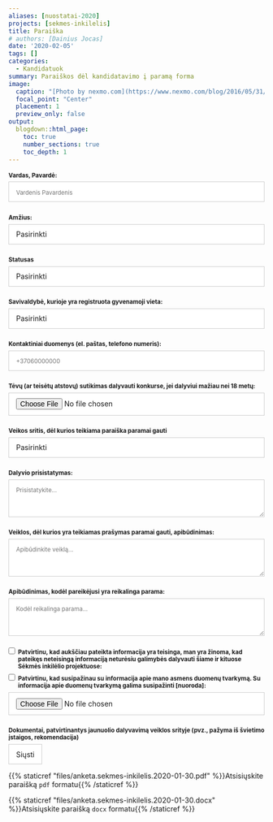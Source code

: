 ```yaml
---
aliases: [nuostatai-2020]
projects: [sekmes-inkilelis]
title: Paraiška
# authors: [Dainius Jocas]
date: '2020-02-05'
tags: []
categories:
  - Kandidatuok
summary: Paraiškos dėl kandidatavimo į paramą forma
image:
  caption: "[Photo by nexmo.com](https://www.nexmo.com/blog/2016/05/31/building-sms-google-sheets-application-aws-lambda-dr)"
  focal_point: "Center"
  placement: 1
  preview_only: false
output:
  blogdown::html_page:
    toc: true
    number_sections: true
    toc_depth: 1
---
```


<form id="fs-frm" name="survey-form" accept-charset="utf-8" method="post" netlify>
  <fieldset id="fs-frm-inputs">
    <label for="full-name">Vardas, Pavardė:</label>
    <input type="text" name="name" id="full-name" placeholder="Vardenis Pavardenis" required="true">
    <label for="amzius">Amžius:</label>
    <select name="amzius" id="amzius" required="true">
      <option value="Choose" selected="" disabled="">Pasirinkti</option>
      <option value="iki-14">Iki 14</option>
      <option value="nuo-14-iki-29">Nuo 14 iki 29</option>
    </select>
    <label for="statusas">Statusas</label>
    <select name="statusas" id="statusas" required="true">
      <option value="Choose" selected="" disabled="">Pasirinkti</option>
      <option value="moksleivis">Moksleivis</option>
      <option value="studentas">Studentas</option>
      <option value="kita">Kita</option>
    </select>
    <label for="savivaldybe">Savivaldybė, kurioje yra registruota gyvenamoji vieta:</label>
    <select name="savivaldybe" id="savivaldybe" required="true">
      <option value="Choose" selected="" disabled="">Pasirinkti</option>
      <option value="akmenės_rajono_savivaldybė">Akmenės rajono savivaldybė</option>
      <option value="alytaus_miesto_savivaldybė">Alytaus miesto savivaldybė</option>
      <option value="alytaus_rajono_savivaldybė">Alytaus rajono savivaldybė</option>
      <option value="anykščių_rajono_savivaldybė">Anykščių rajono savivaldybė</option>
      <option value="birštono_savivaldybė">Birštono savivaldybė</option>
      <option value="biržų_rajono_savivaldybė">Biržų rajono savivaldybė</option>
      <option value="druskininkų_savivaldybė">Druskininkų savivaldybė</option>
      <option value="elektrėnų_savivaldybė">Elektrėnų savivaldybė</option>
      <option value="ignalinos_rajono_savivaldybė">Ignalinos rajono savivaldybė</option>
      <option value="jonavos_rajono_savivaldybė">Jonavos rajono savivaldybė</option>
      <option value="joniškio_rajono_savivaldybė">Joniškio rajono savivaldybė</option>
      <option value="jurbarko_rajono_savivaldybė">Jurbarko rajono savivaldybė</option>
      <option value="kaišiadorių_rajono_savivaldybė">Kaišiadorių rajono savivaldybė</option>
      <option value="kalvarijos_savivaldybė">Kalvarijos savivaldybė</option>
      <option value="kauno_miesto_savivaldybė">Kauno miesto savivaldybė</option>
      <option value="kauno_rajono_savivaldybė">Kauno rajono savivaldybė</option>
      <option value="kazlų_rūdos_savivaldybė">Kazlų Rūdos savivaldybė</option>
      <option value="kėdainių_rajono_savivaldybė">Kėdainių rajono savivaldybė</option>
      <option value="kelmės_rajono_savivaldybė">Kelmės rajono savivaldybė</option>
      <option value="klaipėdos_miesto_savivaldybė">Klaipėdos miesto savivaldybė</option>
      <option value="klaipėdos_rajono_savivaldybė">Klaipėdos rajono savivaldybė</option>
      <option value="kretingos_rajono_savivaldybė">Kretingos rajono savivaldybė</option>
      <option value="kupiškio_rajono_savivaldybė">Kupiškio rajono savivaldybė</option>
      <option value="lazdijų_rajono_savivaldybė">Lazdijų rajono savivaldybė</option>
      <option value="marijampolės_savivaldybė">Marijampolės savivaldybė</option>
      <option value="mažeikių_rajono_savivaldybė">Mažeikių rajono savivaldybė</option>
      <option value="molėtų_rajono_savivaldybė">Molėtų rajono savivaldybė</option>
      <option value="neringos_savivaldybė">Neringos savivaldybė</option>
      <option value="pagėgių_savivaldybė">Pagėgių savivaldybė</option>
      <option value="pakruojo_rajono_savivaldybė">Pakruojo rajono savivaldybė</option>
      <option value="palangos_miesto_savivaldybė">Palangos miesto savivaldybė</option>
      <option value="panevėžio_miesto_savivaldybė">Panevėžio miesto savivaldybė</option>
      <option value="panevėžio_rajono_savivaldybė">Panevėžio rajono savivaldybė</option>
      <option value="pasvalio_rajono_savivaldybė">Pasvalio rajono savivaldybė</option>
      <option value="plungės_rajono_savivaldybė">Plungės rajono savivaldybė</option>
      <option value="prienų_rajono_savivaldybė">Prienų rajono savivaldybė</option>
      <option value="radviliškio_rajono_savivaldybė">Radviliškio rajono savivaldybė</option>
      <option value="raseinių_rajono_savivaldybė">Raseinių rajono savivaldybė</option>
      <option value="rietavo_savivaldybė">Rietavo savivaldybė</option>
      <option value="rokiškio_rajono_savivaldybė">Rokiškio rajono savivaldybė</option>
      <option value="skuodo_rajono_savivaldybė">Skuodo rajono savivaldybė</option>
      <option value="šakių_rajono_savivaldybė">Šakių rajono savivaldybė</option>
      <option value="šalčininkų_rajono_savivaldybė">Šalčininkų rajono savivaldybė</option>
      <option value="šiaulių_miesto_savivaldybė">Šiaulių miesto savivaldybė</option>
      <option value="šiaulių_rajono_savivaldybė">Šiaulių rajono savivaldybė</option>
      <option value="šilalės_rajono_savivaldybė">Šilalės rajono savivaldybė</option>
      <option value="šilutės_rajono_savivaldybė">Šilutės rajono savivaldybė</option>
      <option value="širvintų_rajono_savivaldybė">Širvintų rajono savivaldybė</option>
      <option value="švenčionių_rajono_savivaldybė">Švenčionių rajono savivaldybė</option>
      <option value="tauragės_rajono_savivaldybė">Tauragės rajono savivaldybė</option>
      <option value="telšių_rajono_savivaldybė">Telšių rajono savivaldybė</option>
      <option value="trakų_rajono_savivaldybė">Trakų rajono savivaldybė</option>
      <option value="ukmergės_rajono_savivaldybė">Ukmergės rajono savivaldybė</option>
      <option value="utenos_rajono_savivaldybė">Utenos rajono savivaldybė</option>
      <option value="varėnos_rajono_savivaldybė">Varėnos rajono savivaldybė</option>
      <option value="vilkaviškio_rajono_savivaldybė">Vilkaviškio rajono savivaldybė</option>
      <option value="vilniaus_miesto_savivaldybė">Vilniaus miesto savivaldybė</option>
      <option value="vilniaus_rajono_savivaldybė">Vilniaus rajono savivaldybė</option>
      <option value="visagino_savivaldybė">Visagino savivaldybė</option>
      <option value="zarasų_rajono_savivaldybė">Zarasų rajono savivaldybė</option>
    </select>
    <label for="email-address">Kontaktiniai duomenys (el. paštas, telefono numeris):</label>
    <input type="text" name="kontaktiniai-duomenys" id="kontaktiniai-duomenys" placeholder="+37060000000" required="true">
    <label for="tevu-globeju-sutikimas">Tėvų (ar teisėtų atstovų) sutikimas dalyvauti konkurse, jei dalyviui mažiau nei 18 metų:</label>
    <input type="file" id="tevu-globeju-sutikimas" name="tevu-globeju-sutikimas">
    <label for="veiklos-sritis">Veikos sritis, dėl kurios teikiama paraiška paramai gauti</label>
    <select name="veiklos-sritis" id="veiklos-sritis" required="true">
      <option value="Choose" selected="" disabled="">Pasirinkti</option>
      <option value="mokslas">Mokslas</option>
      <option value="inovacijos">Inovacijos</option>
      <option value="menas">Menas</option>
      <option value="sportas">Sportas</option>
      <option value="visuameniskumas">Visuomeniškumas</option>
      <option value="kita">Kita</option>
    </select>
    <label for="dalyvio-prisistatymas">Dalyvio prisistatymas:</label>
    <textarea rows="3" name="dalyvio-prisistatymas" id="dalyvio-prisistatymas" placeholder="Prisistatykite..." required="true"></textarea>
    <label for="veiklos-apibudinimas">Veiklos, dėl kurios yra teikiamas prašymas paramai gauti, apibūdinimas:</label>
    <textarea rows="3" name="veiklos-apibudinimas" id="veiklos-apibudinimas" placeholder="Apibūdinkite veiklą..." required="true"></textarea>
    <label for="kodel-reikalinga-parama">Apibūdinimas, kodėl pareikėjusi yra reikalinga parama:</label>
    <textarea rows="3" name="kodel-reikalinga-parama" id="kodel-reikalinga-parama" placeholder="Kodėl reikalinga parama..." required="true"></textarea>
    <label for="informacija-teisinga">
    <input type="checkbox" id="informacija-teisinga" name="informacija-teisinga" value="informacija-teisinga" />Patvirtinu, kad aukščiau pateikta informacija yra teisinga, man yra žinoma, kad pateikęs neteisingą informaciją neturėsiu galimybės dalyvauti šiame ir kituose Sėkmės inkilėlio projektuose:</label>
    <label for="susipazinau">
    <input type="checkbox" id="susipazinau" name="susipazinau" value="susipazinau" />Patvirtinu, kad susipažinau su informacija apie mano asmens duomenų tvarkymą. Su informacija apie duomenų tvarkymą galima susipažinti [nuoroda]:</label>
    <input type="file" id="dokumentai" name="dokumentai">
    <label for="veiklos-sritis">Dokumentai, patvirtinantys jaunuolio dalyvavimą veiklos srityje (pvz., pažyma iš švietimo įstaigos, rekomendacija)</label>
    <input type="hidden" name="_subject" id="email-subject" value="Sėkmės inkilėlio paraiška">
  </fieldset>
  <input type="submit" value="Siųsti" />
</form>
<style>/* reset */
#fs-frm input,
#fs-frm select,
#fs-frm textarea,
#fs-frm fieldset,
#fs-frm optgroup,
#fs-frm label,
#fs-frm #card-element:disabled {
  font-family: inherit;
  font-size: 100%;
  color: inherit;
  border: none;
  border-radius: 0;
  display: block;
  width: 100%;
  padding: 0;
  margin: 0;
  -webkit-appearance: none;
  -moz-appearance: none;
}
#fs-frm label,
#fs-frm legend,
#fs-frm ::placeholder {
  font-size: .825em;
  margin-bottom: .5em;
  padding-top: .2em;
  display: flex;
  align-items: baseline;
}
/* border, padding, margin, width */
#fs-frm input,
#fs-frm select,
#fs-frm textarea,
#fs-frm #card-element {
  border: 1px solid rgba(0,0,0,0.2);
  background-color: rgba(255,255,255,0.9);
  padding: .75em 1em;
  margin-bottom: 1.5em;
}
#fs-frm input:focus,
#fs-frm select:focus,
#fs-frm textarea:focus {
  background-color: white;
  outline-style: solid;
  outline-width: thin;
  outline-color: gray;
  outline-offset: -1px;
}
#fs-frm [type="text"],
#fs-frm [type="email"] {
  width: 100%;
}
#fs-frm [type="button"],
#fs-frm [type="submit"],
#fs-frm [type="reset"] {
  width: auto;
  cursor: pointer;
  -webkit-appearance: button;
  -moz-appearance: button;
  appearance: button;
}
#fs-frm [type="button"]:focus,
#fs-frm [type="submit"]:focus,
#fs-frm [type="reset"]:focus {
  outline: none;
}
#fs-frm [type="submit"],
#fs-frm [type="reset"] {
  margin-bottom: 0;
}
#fs-frm select {
  text-transform: none;
}
<!-- #fs-frm [type="checkbox"] {
  -webkit-appearance: checkbox;
  -moz-appearance: checkbox;
  appearance: checkbox;
  display: inline-block;
  width: auto;
  margin: 0 .5em 0 0 !important;
} -->
#fs-frm [type="radio"] {
  -webkit-appearance: radio;
  -moz-appearance: radio;
  appearance: radio;
}
/* address, locale */
#fs-frm fieldset.locale input[name="city"],
#fs-frm fieldset.locale select[name="state"],
#fs-frm fieldset.locale input[name="postal-code"] {
  display: inline;
}
#fs-frm fieldset.locale input[name="city"] {
  width: 52%;
}
#fs-frm fieldset.locale select[name="state"],
#fs-frm fieldset.locale input[name="postal-code"] {
  width: 20%;
}
#fs-frm fieldset.locale input[name="city"],
#fs-frm fieldset.locale select[name="state"] {
  margin-right: 3%;
}
#fs-frm  label {
  font-weight: bolder;
}
</style>

{{% staticref "files/anketa.sekmes-inkilelis.2020-01-30.pdf" %}}Atsisiųskite paraišką `pdf` formatu{{% /staticref %}}

{{% staticref "files/anketa.sekmes-inkilelis.2020-01-30.docx" %}}Atsisiųskite paraišką `docx` formatu{{% /staticref %}}
